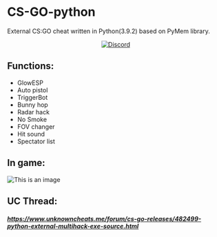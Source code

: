 # CS-GO-python
External CS:GO cheat written in Python(3.9.2) based on PyMem library.
</p>
<p align="center">
    <a href="https://discord.com/users/943374631644045363">
   <img alt="Discord" src="https://img.shields.io/badge/Discord-SSS+%231591-7289DA?style=for-the-badge&logo=discord&logoColor=7289DA&logoWidth=10&labelColor=000'"></a>

## Functions:
- GlowESP  
- Auto pistol  
- TriggerBot  
- Bunny hop  
- Radar hack  
- No Smoke  
- FOV changer  
- Hit sound  
- Spectator list  

## In game:
![This is an image](https://i.ibb.co/x1RpjPV/csgo-i-CJTo-ZHhd4.jpg)

## UC Thread:
##### https://www.unknowncheats.me/forum/cs-go-releases/482499-python-external-multihack-exe-source.html
